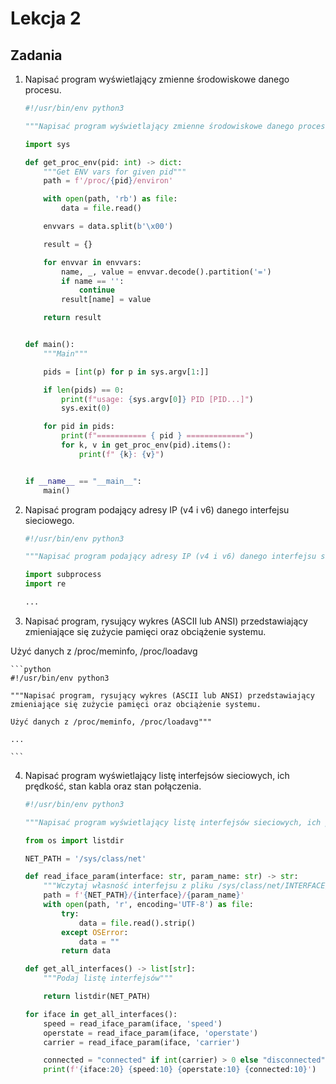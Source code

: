 # Lekcja 2

## Zadania

1. Napisać program wyświetlający zmienne środowiskowe danego procesu.

    ```python
    #!/usr/bin/env python3
    
    """Napisać program wyświetlający zmienne środowiskowe danego procesu."""
    
    import sys
    
    def get_proc_env(pid: int) -> dict:
        """Get ENV vars for given pid"""
        path = f'/proc/{pid}/environ'
    
        with open(path, 'rb') as file:
            data = file.read()
    
        envvars = data.split(b'\x00')
    
        result = {}
    
        for envvar in envvars:
            name, _, value = envvar.decode().partition('=')
            if name == '':
                continue
            result[name] = value
    
        return result
    
    
    def main():
        """Main"""
    
        pids = [int(p) for p in sys.argv[1:]]
    
        if len(pids) == 0:
            print(f"usage: {sys.argv[0]} PID [PID...]")
            sys.exit(0)
    
        for pid in pids:
            print(f"=========== { pid } =============")
            for k, v in get_proc_env(pid).items():
                print(f" {k}: {v}")
    
    
    if __name__ == "__main__":
        main()

    ```

2. Napisać program podający adresy IP (v4 i v6) danego interfejsu sieciowego.

    ```python
    #!/usr/bin/env python3
    
    """Napisać program podający adresy IP (v4 i v6) danego interfejsu sieciowego."""
    
    import subprocess
    import re
    
    ...

    ```

3. Napisać program, rysujący wykres (ASCII lub ANSI) przedstawiający
zmieniające się zużycie pamięci oraz obciążenie systemu.

Użyć danych z /proc/meminfo, /proc/loadavg

    ```python
    #!/usr/bin/env python3
    
    """Napisać program, rysujący wykres (ASCII lub ANSI) przedstawiający
    zmieniające się zużycie pamięci oraz obciążenie systemu.
    
    Użyć danych z /proc/meminfo, /proc/loadavg"""
    
    ...

    ```

4. Napisać program wyświetlający listę interfejsów sieciowych, ich prędkość, stan kabla oraz stan połączenia.

    ```python
    #!/usr/bin/env python3
    
    """Napisać program wyświetlający listę interfejsów sieciowych, ich prędkość, stan kabla oraz stan połączenia."""
    
    from os import listdir
    
    NET_PATH = '/sys/class/net'
    
    def read_iface_param(interface: str, param_name: str) -> str:
        """Wczytaj własność interfejsu z pliku /sys/class/net/INTERFACE/NAZWA"""
        path = f'{NET_PATH}/{interface}/{param_name}'
        with open(path, 'r', encoding='UTF-8') as file:
            try:
                data = file.read().strip()
            except OSError:
                data = ""
            return data
    
    def get_all_interfaces() -> list[str]:
        """Podaj listę interfejsów"""
    
        return listdir(NET_PATH)
    
    for iface in get_all_interfaces():
        speed = read_iface_param(iface, 'speed')
        operstate = read_iface_param(iface, 'operstate')
        carrier = read_iface_param(iface, 'carrier')
    
        connected = "connected" if int(carrier) > 0 else "disconnected"
        print(f'{iface:20} {speed:10} {operstate:10} {connected:10}')

    ```

